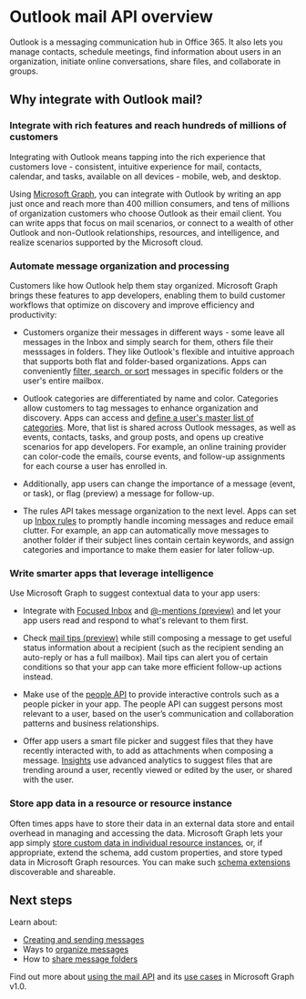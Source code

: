 # Outlook mail API overview

Outlook is a messaging communication hub in Office 365. It also lets you manage contacts, schedule meetings, find information about users in an organization, 
initiate online conversations, share files, and collaborate in groups.

## Why integrate with Outlook mail?

### Integrate with rich features and reach hundreds of millions of customers

Integrating with Outlook means tapping into the rich experience that customers love - consistent, intuitive experience for mail, contacts, calendar, and tasks, available on all devices - mobile, web, and desktop.

<!-- Change links to overviews of contacts, calendar, tasks when they exist.
-->

Using [Microsoft Graph](overview.md), you can integrate with Outlook by writing an app just once and reach more than 400 million consumers, 
and tens of millions of organization customers who choose Outlook as their email client. You can write apps that focus on mail scenarios, or 
connect to a wealth of other Outlook and non-Outlook relationships, resources, and intelligence, and realize scenarios supported by the Microsoft cloud.

### Automate message organization and processing

<!-- Change API links to v1 once they GA in February
-->
Customers like how Outlook help them stay organized. Microsoft Graph brings these features to app developers, enabling them to build customer workflows that optimize on discovery and improve efficiency and productivity: 

- Customers organize their messages in different ways - some leave all messages in the Inbox and simply search for them, others file their messsages in folders. They like Outlook's flexible and intuitive approach that supports both flat and folder-based organizations. Apps can conveniently [filter, search, or sort](query_parameters.md) messages in specific folders or the user's entire mailbox.

- Outlook categories are differentiated by name and color. Categories allow customers to tag messages to enhance organization and discovery. Apps can access and [define a user's master list of categories](../api-reference/beta/api/outlookuser_post_mastercategories.md). More, that list is shared across Outlook messages, 
as well as events, contacts, tasks, and group posts, and opens up creative scenarios for app developers. For example, an online training provider can color-code the emails, course events, and follow-up assignments for each course a user has enrolled in.

- Additionally, app users can change the importance of a message (event, or task), or flag (preview) a message for follow-up. 

- The rules API takes message organization to the next level. Apps can set up [Inbox rules](../api-reference/beta/resources/messagerule.md) to promptly handle incoming messages and reduce email clutter. For example, an app can automatically move messages to another folder if their subject lines contain certain keywords, and assign categories and importance to make them easier for later follow-up.

### Write smarter apps that leverage intelligence 

Use Microsoft Graph to suggest contextual data to your app users:

- Integrate with [Focused Inbox](../api-reference/v1.0/resources/manage_focused_inbox.md) and [@-mentions (preview)](../api-reference/beta/api/message_get.md#request-2) and let your app users read and respond to what's relevant to them first. 

- Check [mail tips (preview)](../api-reference/beta/resources/mailtips.md) while still composing a message to get useful status information about a recipient (such as the recipient sending an auto-reply or has a full mailbox). Mail tips can alert you of certain conditions so that your app can take more efficient follow-up actions instead. 

- Make use of the [people API](people_example.md) to provide interactive controls such as a people picker in your app. The people API can suggest persons most relevant to a user, based on the user’s communication and collaboration patterns and business relationships. 

- Offer app users a smart file picker and suggest files that they have recently interacted with, to add as attachments when composing a message. [Insights](../api-reference/beta/resources/insights.md) use advanced analytics to suggest files that are trending around a user, recently viewed or edited by the user, or shared with the user.


### Store app data in a resource or resource instance

Often times apps have to store their data in an external data store and entail overhead in managing and accessing the data. Microsoft Graph lets your app simply [store custom data in individual resource instances](extensibility_open_users.md), or, if appropriate, extend the schema, add custom properties, and store typed data in Microsoft Graph resources. You can make such [schema extensions](extensibility_schema_groups.md) discoverable and shareable. 


## Next steps

Learn about:

- [Creating and sending messages](outlook-create-send-messages.md)
- Ways to [organize messages](outlook-organize-messages.md)
- How to [share message folders](outlook-share-messages-folders.md)

Find out more about [using the mail API](../api-reference/v1.0/resources/mail_api_overview.md) and its [use cases](../api-reference/v1.0/resources/mail_api_overview.md#common-use-cases) in Microsoft Graph v1.0.



